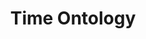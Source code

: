 ---
schema: default
title: Time Ontology
notes: >-
  This vocabulary defines temporal entities such as time intervals, their
  properties and relationships.
organization: DataScientia Foundation
resources:
  - name: TIME.UAN.owl
    url: >-
      http://git.knowdive.disi.unitn.it:8080/knowledge/LiveKnowledge/SREP/time/raw/master/TIME.UAN.owl
    format: owl
    description: >-
      This vocabulary defines temporal entities such as time intervals, their
      properties and relationships.
    license: ''
    status: Unannotated
    byteSize: '81.008'
    issued: '2017-04-06'
    language: en
    modified: '17 December 2020, 01:44 (UTC+01:00)'
    OntologyEngineeringTool: Protégé
    ontologyLanguage: owl
    ontologySyntax: rdf
    example: Unknown
    ReferenceLKRepository: SREP
    referenceOntology: Unknown
    referenceDatasets: Unknown
distribution: time-owl
keyword: Time
publisher: W3C
category:
  - Upper-Level
versionNotes: >-
  The new version includes updates in 2016-2017: - initial update of OWL-Time -
  modified to support arbitrary temporal reference systems - adjust range of
  time:timeZone to time:TimeZone, moved up from the tzont ontology. - restore
  time:Year and time:January which were present in the 2006 version of the
  ontology, but now marked deprecated. - intervalIn, intervalDisjoint,
  monthOfYear added; TemporalUnit subclass of TemporalDuration - hasTime,
  hasXSDDuration added; Number removed; all duration elements changed to
  xsd:decimal - Update of OWL-Time ontology, extended to support general
  temporal reference systems.
landingPage: 'http://www.w3.org/'
accessRigths: Public
creator: 'Feng Pan, Jerry R. Hobbs, Simon Cox'
hasVersion: Unknown
isVersionOf: Unknown
issued: '2017-04-06'
modified: '17 December 2020, 01:44 (UTC+01:00)'
language: en
provenance: ''
page: 'http://www.w3.org/2006/time'
wasGeneratedBy: crowd-sourced community effort
versionInfo: version v2017-04-06
formalityLevel: Teleontology
OntologyEngineeringMethodology: Unknown
acronym: time
CompetencyQuestion: Unknown
preferredNamespacePrefix: time
toDoList: To completely annotate.
namespacesGenerated: Unknown
namespacesReused: Unknown
datasetLevel: Knowledge Level(L3-4)
spatialExtent: Unknown
temporalExtent: Unknown
---